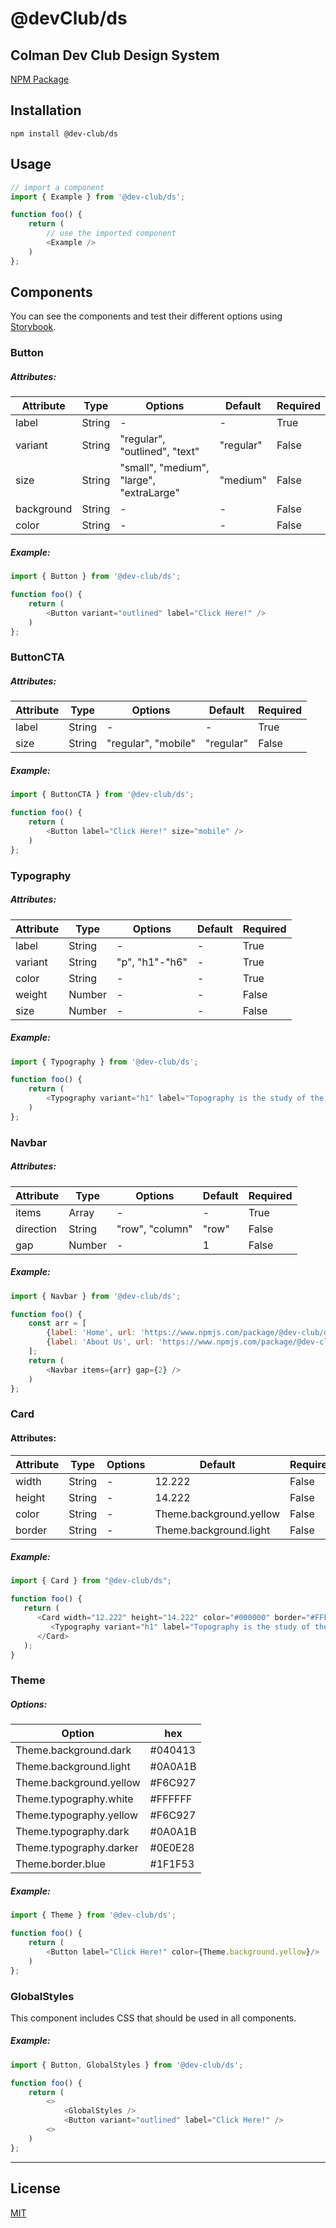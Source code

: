 # @devClub/ds

Colman Dev Club Design System
---

[NPM Package](https://www.npmjs.com/package/@dev-club/ds)

## Installation

```
npm install @dev-club/ds
```

## Usage
```js
// import a component
import { Example } from '@dev-club/ds';

function foo() {
    return (
        // use the imported component
        <Example />
    )
};
```

## Components
You can see the components and test their different options using [Storybook](https://6256f0c55149c8003a14e401-xjbjxabejy.chromatic.com/
).

### Button
##### Attributes:

| Attribute | Type | Options | Default | Required |
| --------- | ---- | ------- | ---- | -------- |
| label | String | - | - | True |
| variant | String | "regular", "outlined", "text" | "regular" | False |
| size | String | "small", "medium", "large", "extraLarge" | "medium" | False |
| background | String | - | - | False |
| color | String | - | - | False |

##### Example:
```js
import { Button } from '@dev-club/ds';

function foo() {
    return (
        <Button variant="outlined" label="Click Here!" />
    )
};
```

### ButtonCTA
##### Attributes:

| Attribute | Type | Options | Default | Required |
| --------- | ---- | ------- | ---- | -------- |
| label | String | - | - | True |
| size | String | "regular", "mobile" | "regular" | False |

##### Example:
```js
import { ButtonCTA } from '@dev-club/ds';

function foo() {
    return (
        <Button label="Click Here!" size="mobile" />
    )
};
```

### Typography
##### Attributes:

| Attribute | Type | Options | Default | Required |
| --------- | ---- | ------- | ---- | -------- |
| label | String | - | - | True |
| variant | String | "p", "h1"-"h6" | - | True |
| color | String | - | - | True |
| weight | Number | - | - | False |
| size | Number | - | - | False |

##### Example:
```js
import { Typography } from '@dev-club/ds';

function foo() {
    return (
        <Typography variant="h1" label="Topography is the study of the land surface" color="black" />
    )
};
```

### Navbar
##### Attributes:

| Attribute | Type | Options | Default | Required |
| --------- | ---- | ------- | ---- | -------- |
| items | Array | - | - | True |
| direction | String | "row", "column" | "row" | False |
| gap | Number | - | 1 | False |

##### Example:
```js
import { Navbar } from '@dev-club/ds';

function foo() {
    const arr = [
        {label: 'Home', url: 'https://www.npmjs.com/package/@dev-club/ds'},
        {label: 'About Us', url: 'https://www.npmjs.com/package/@dev-club/ds'}
    ];
    return (
        <Navbar items={arr} gap={2} />
    )
};
```
### Card
#### Attributes:
| Attribute | Type | Options | Default | Required |
| --------- | ---- | ------- | ---- | -------- |
| width | String | - | 12.222 | False |
| height | String | - | 14.222 | False |
| color | String | - | Theme.background.yellow | False |
| border | String | - | Theme.background.light | False |

##### Example:
```js
import { Card } from "@dev-club/ds";

function foo() {
   return (
      <Card width="12.222" height="14.222" color="#000000" border="#FFFFFF">
         <Typography variant="h1" label="Topography is the study of the land surface" color="black" />
      </Card>
   );
}
```
### Theme
##### Options:

| Option | hex |
| ------ | --- |
| Theme.background.dark | #040413 |
| Theme.background.light | #0A0A1B |
| Theme.background.yellow | #F6C927 |
| Theme.typography.white | #FFFFFF | 
| Theme.typography.yellow | #F6C927 |
| Theme.typography.dark | #0A0A1B |
| Theme.typography.darker | #0E0E28 |
| Theme.border.blue | #1F1F53 |

##### Example:
```js
import { Theme } from '@dev-club/ds';

function foo() {
    return (
        <Button label="Click Here!" color={Theme.background.yellow}/>
    )
};
```

### GlobalStyles
This component includes CSS that should be used in all components.

##### Example:
```js
import { Button, GlobalStyles } from '@dev-club/ds';

function foo() {
    return (
        <>
            <GlobalStyles />
            <Button variant="outlined" label="Click Here!" />
        <>
    )
};
```

---

## License
[MIT](https://choosealicense.com/licenses/mit/)